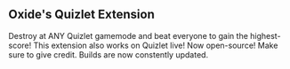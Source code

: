 Oxide's Quizlet Extension
---------------------------
Destroy at ANY Quizlet gamemode and beat everyone to gain the highest-score! This extension also works on Quizlet live!
Now open-source!
Make sure to give credit.
Builds are now constently updated.
